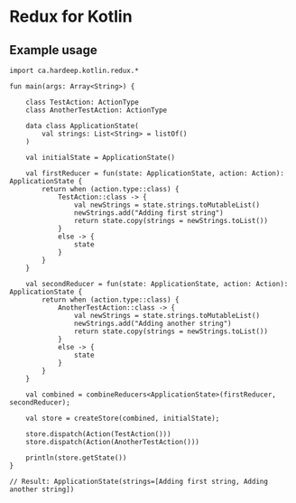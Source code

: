 # Redux for Kotlin

## Example usage

    import ca.hardeep.kotlin.redux.*

    fun main(args: Array<String>) {

        class TestAction: ActionType
        class AnotherTestAction: ActionType

        data class ApplicationState(
            val strings: List<String> = listOf()
        )

        val initialState = ApplicationState()

        val firstReducer = fun(state: ApplicationState, action: Action): ApplicationState {
            return when (action.type::class) {
                TestAction::class -> {
                    val newStrings = state.strings.toMutableList()
                    newStrings.add("Adding first string")
                    return state.copy(strings = newStrings.toList())
                }
                else -> {
                    state
                }
            }
        }

        val secondReducer = fun(state: ApplicationState, action: Action): ApplicationState {
            return when (action.type::class) {
                AnotherTestAction::class -> {
                    val newStrings = state.strings.toMutableList()
                    newStrings.add("Adding another string")
                    return state.copy(strings = newStrings.toList())
                }
                else -> {
                    state
                }
            }
        }

        val combined = combineReducers<ApplicationState>(firstReducer, secondReducer);

        val store = createStore(combined, initialState);

        store.dispatch(Action(TestAction()))
        store.dispatch(Action(AnotherTestAction()))

        println(store.getState())
    }

    // Result: ApplicationState(strings=[Adding first string, Adding another string])
